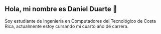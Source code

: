 ## Hola, mi nombre es Daniel Duarte 👋
Soy estudiante de Ingeniería en Computadores del Tecnológico de Costa Rica, actualmente estoy cursando mi cuarto año de carrera.
<!--
**dduarteingcom/dduarteingcom** is a ✨ _special_ ✨ repository because its `README.md` (this file) appears on your GitHub profile.

Here are some ideas to get you started:

- 🔭 I’m currently working on ...
- 🌱 I’m currently learning ...
- 👯 I’m looking to collaborate on ...
- 🤔 I’m looking for help with ...
- 💬 Ask me about ...
- 📫 How to reach me: ...
- 😄 Pronouns: ...
- ⚡ Fun fact: ...
-->
